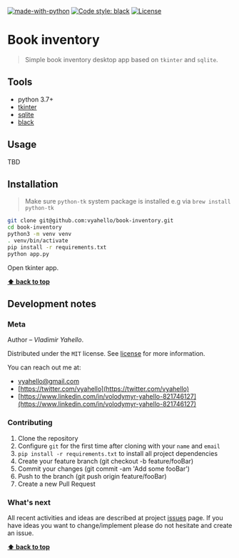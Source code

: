 [![made-with-python](https://img.shields.io/badge/Made%20with-Python-1f425f.svg)](https://www.python.org/)
[![Code style: black](https://img.shields.io/badge/code%20style-black-000000.svg)](https://github.com/psf/black)
[![License](https://img.shields.io/badge/license-MIT-green.svg)](LICENSE.md)

# Book inventory

> Simple book inventory desktop app based on `tkinter` and `sqlite`.

## Tools

- python 3.7+
- [tkinter](https://docs.python.org/3/library/tkinter.html) 
- [sqlite](https://www.sqlite.org/index.html)
- [black](https://black.readthedocs.io/en/stable/)

## Usage

TBD

## Installation

> Make sure `python-tk` system package is installed e.g via `brew install python-tk`

```bash
git clone git@github.com:vyahello/book-inventory.git
cd book-inventory
python3 -m venv venv 
. venv/bin/activate
pip install -r requirements.txt
python app.py
```

Open tkinter app.

**[⬆ back to top](#book-inventory)**

## Development notes

### Meta

Author – _Vladimir Yahello_.

Distributed under the `MIT` license. See [license](LICENSE.md) for more information.

You can reach out me at:
* [vyahello@gmail.com](vyahello@gmail.com)
* [https://twitter.com/vyahello](https://twitter.com/vyahello)
* [https://www.linkedin.com/in/volodymyr-yahello-821746127](https://www.linkedin.com/in/volodymyr-yahello-821746127)

### Contributing

1. Clone the repository
2. Configure `git` for the first time after cloning with your `name` and `email`
3. `pip install -r requirements.txt` to install all project dependencies
4. Create your feature branch (git checkout -b feature/fooBar)
5. Commit your changes (git commit -am 'Add some fooBar')
6. Push to the branch (git push origin feature/fooBar)
7. Create a new Pull Request

### What's next

All recent activities and ideas are described at project [issues](https://github.com/vyahello/book-inventory/issues) page. 
If you have ideas you want to change/implement please do not hesitate and create an issue.

**[⬆ back to top](#book-inventory)**

